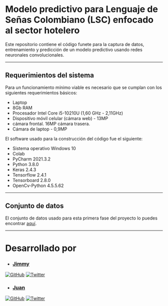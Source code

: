 
Modelo predictivo para Lenguaje de Señas Colombiano (LSC) enfocado al sector hotelero
======

Este repositorio contiene el código funete para la captura de datos, entrenamiento y predicción de un modelo predictivo usando redes neuronales convolucionales.

---


## Requerimientos del sistema

Para un funcionamiento mínimo viable es necesario que se cumplan con los siguientes requerimientos básicos:

-	Laptop
-	8Gb RAM
-	Procesador Intel Core i5-10210U (1,60 GHz - 2,11GHz)
-	Dispositivo móvil celular (cámara web) - 13MP
-	cámara frontal. 16MP cámara trasera.
-	Cámara de laptop - 0,9MP

El software usado para la construcción del código fue el siguiente:


-	Sistema operativo Windows 10
-	Colab
-	PyCharm 2021.3.2
-	Python 3.8.0
- Keras 2.4.3
- Tensorflow 2.4.1
-	Tensorboard 2.8.0
-	OpenCv-Python 4.5.5.62

---

## Conjunto de datos

El conjunto de datos usado para esta primera fase del proyecto lo puedes encontrar [aquí](https://www.kaggle.com/jimmyalejandro/lsc-conjunto-de-datos-sector-hotelero).

---

# Desarrollado por

- ### [Jimmy](https://github.com/jimmyale3102)
[![GitHub](https://img.shields.io/github/followers/jimmyale3102.svg?style=social&label=Follow)](https://github.com/jimmyale3102)
[![Twitter](https://img.shields.io/twitter/follow/jimmyale3201.svg?style=social)](https://twitter.com/jimmyale3201)

- ### [Juan](https://github.com/JuanGut06)
[![GitHub](https://img.shields.io/github/followers/JuanGut06.svg?style=social&label=Follow)](https://github.com/JuanGut06)
[![Twitter](https://img.shields.io/twitter/follow/Juanjosegule06.svg?style=social)](https://twitter.com/Juanjosegule06)
